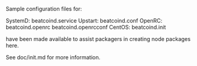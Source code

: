 Sample configuration files for:

SystemD: beatcoind.service
Upstart: beatcoind.conf
OpenRC:  beatcoind.openrc
         beatcoind.openrcconf
CentOS:  beatcoind.init

have been made available to assist packagers in creating node packages here.

See doc/init.md for more information.
